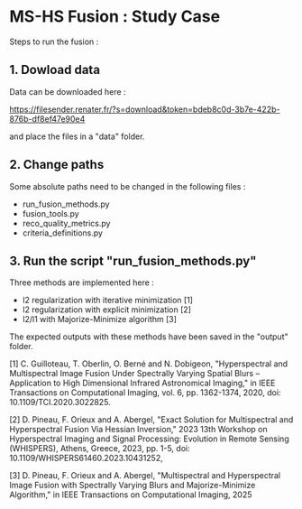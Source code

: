 # MS-HS Fusion : Study Case

Steps to run the fusion :


## 1. Dowload data

Data can be downloaded here :

https://filesender.renater.fr/?s=download&token=bdeb8c0d-3b7e-422b-876b-df8ef47e90e4

and place the files in a "data" folder.


## 2. Change paths

Some absolute paths need to be changed in the following files :
- run_fusion_methods.py
- fusion_tools.py
- reco_quality_metrics.py
- criteria_definitions.py


## 3. Run the script "run_fusion_methods.py"

Three methods are implemented here :
- l2 regularization with iterative minimization [1]
- l2 regularization with explicit minimization [2]
- l2/l1 with Majorize-Minimize algorithm [3]

The expected outputs with these methods have been saved in the "output" folder.


[1] C. Guilloteau, T. Oberlin, O. Berné and N. Dobigeon, "Hyperspectral and Multispectral Image Fusion Under Spectrally Varying Spatial Blurs – Application to High Dimensional Infrared Astronomical Imaging," in IEEE Transactions on Computational Imaging, vol. 6, pp. 1362-1374, 2020, doi: 10.1109/TCI.2020.3022825.

[2] D. Pineau, F. Orieux and A. Abergel, "Exact Solution for Multispectral and Hyperspectral Fusion Via Hessian Inversion," 2023 13th Workshop on Hyperspectral Imaging and Signal Processing: Evolution in Remote Sensing (WHISPERS), Athens, Greece, 2023, pp. 1-5, doi: 10.1109/WHISPERS61460.2023.10431252, 

[3] D. Pineau, F. Orieux and A. Abergel, "Multispectral and Hyperspectral Image Fusion with Spectrally Varying Blurs and Majorize-Minimize Algorithm," in IEEE Transactions on Computational Imaging, 2025

